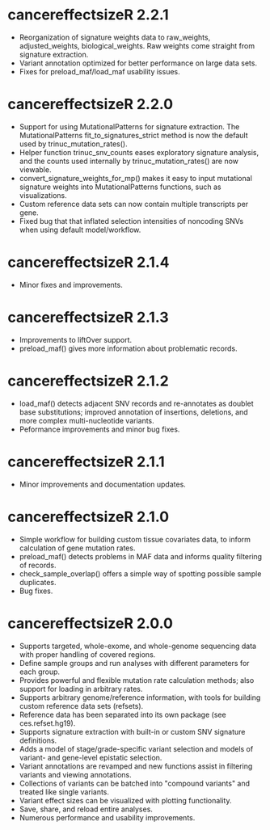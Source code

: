 # cancereffectsizeR 2.2.1
* Reorganization of signature weights data to raw_weights, adjusted_weights, biological_weights. Raw weights come straight from signature extraction.
* Variant annotation optimized for better performance on large data sets.
* Fixes for preload_maf/load_maf usability issues.

# cancereffectsizeR 2.2.0
* Support for using MutationalPatterns for signature extraction. The MutationalPatterns fit_to_signatures_strict method is now the default used by trinuc_mutation_rates().
* Helper function trinuc_snv_counts eases exploratory signature analysis, and the counts used internally by trinuc_mutation_rates() are now viewable.
* convert_signature_weights_for_mp() makes it easy to input mutational signature weights into MutationalPatterns functions, such as visualizations.
* Custom reference data sets can now contain multiple transcripts per gene.
* Fixed bug that that inflated selection intensities of noncoding SNVs when using default model/workflow.

# cancereffectsizeR 2.1.4
* Minor fixes and improvements.

# cancereffectsizeR 2.1.3
* Improvements to liftOver support.
* preload_maf() gives more information about problematic records.

# cancereffectsizeR 2.1.2
* load_maf() detects adjacent SNV records and re-annotates as doublet base substitutions; improved annotation of insertions, deletions, and more complex multi-nucleotide variants.
* Peformance improvements and minor bug fixes.

# cancereffectsizeR 2.1.1
* Minor improvements and documentation updates.


# cancereffectsizeR 2.1.0
* Simple workflow for building custom tissue covariates data, to inform calculation of gene mutation rates.
* preload_maf() detects problems in MAF data and informs quality filtering of records.
* check_sample_overlap() offers a simple way of spotting possible sample duplicates.
* Bug fixes.

# cancereffectsizeR 2.0.0
* Supports targeted, whole-exome, and whole-genome sequencing data with proper handling of covered regions.
* Define sample groups and run analyses with different parameters for each group.
* Provides powerful and flexible mutation rate calculation methods; also support for loading in arbitrary rates.
* Supports arbitrary genome/reference information, with tools for building custom reference data sets (refsets).
* Reference data has been separated into its own package (see ces.refset.hg19).
* Supports signature extraction with built-in or custom SNV signature definitions.
* Adds a model of stage/grade-specific variant selection and models of variant- and gene-level epistatic selection.
* Variant annotations are revamped and new functions assist in filtering variants and viewing annotations.
* Collections of variants can be batched into "compound variants" and treated like single variants.
* Variant effect sizes can be visualized with plotting functionality.
* Save, share, and reload entire analyses.
* Numerous performance and usability improvements.
